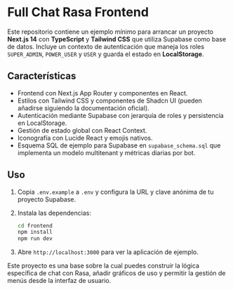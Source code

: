 # Full Chat Rasa Frontend

Este repositorio contiene un ejemplo mínimo para arrancar un proyecto **Next.js 14** con **TypeScript** y **Tailwind CSS** que utiliza Supabase como base de datos. Incluye un contexto de autenticación que maneja los roles `SUPER_ADMIN`, `POWER_USER` y `USER` y guarda el estado en **LocalStorage**.

## Características

- Frontend con Next.js App Router y componentes en React.
- Estilos con Tailwind CSS y componentes de Shadcn UI (pueden añadirse siguiendo la documentación oficial).
- Autenticación mediante Supabase con jerarquía de roles y persistencia en LocalStorage.
- Gestión de estado global con React Context.
- Iconografía con Lucide React y emojis nativos.
- Esquema SQL de ejemplo para Supabase en `supabase_schema.sql` que implementa un modelo multitenant y métricas diarias por bot.

## Uso

1. Copia `.env.example` a `.env` y configura la URL y clave anónima de tu proyecto Supabase.
2. Instala las dependencias:

   ```bash
   cd frontend
   npm install
   npm run dev
   ```
3. Abre `http://localhost:3000` para ver la aplicación de ejemplo.

Este proyecto es una base sobre la cual puedes construir la lógica específica de chat con Rasa, añadir gráficos de uso y permitir la gestión de menús desde la interfaz de usuario.

